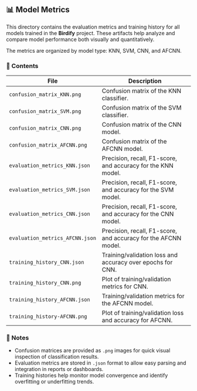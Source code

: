 ## 📊 Model Metrics

This directory contains the evaluation metrics and training history for all models trained in the **Birdify** project. These artifacts help analyze and compare model performance both visually and quantitatively.

The metrics are organized by model type: KNN, SVM, CNN, and AFCNN.

### 📁 Contents

| File                            | Description                                                                 |
|---------------------------------|-----------------------------------------------------------------------------|
| `confusion_matrix_KNN.png`      | Confusion matrix of the KNN classifier.                                    |
| `confusion_matrix_SVM.png`      | Confusion matrix of the SVM classifier.                                    |
| `confusion_matrix_CNN.png`      | Confusion matrix of the CNN model.                                         |
| `confusion_matrix_AFCNN.png`    | Confusion matrix of the AFCNN model.                                       |
| `evaluation_metrics_KNN.json`   | Precision, recall, F1-score, and accuracy for the KNN model.               |
| `evaluation_metrics_SVM.json`   | Precision, recall, F1-score, and accuracy for the SVM model.                                  |
| `evaluation_metrics_CNN.json`   | Precision, recall, F1-score, and accuracy for the CNN model.                                      |
| `evaluation_metrics_AFCNN.json` | Precision, recall, F1-score, and accuracy for the AFCNN model.                                         |
| `training_history_CNN.json`     | Training/validation loss and accuracy over epochs for CNN.                 |
| `training_history_CNN.png`      | Plot of training/validation metrics for CNN.                               |
| `training_history_AFCNN.json`   | Training/validation metrics for the AFCNN model.                           |
| `training_history-AFCNN.png`    | Plot of training/validation loss and accuracy for AFCNN.                   |

### 📌 Notes

- Confusion matrices are provided as `.png` images for quick visual inspection of classification results.
- Evaluation metrics are stored in `.json` format to allow easy parsing and integration in reports or dashboards.
- Training histories help monitor model convergence and identify overfitting or underfitting trends.

